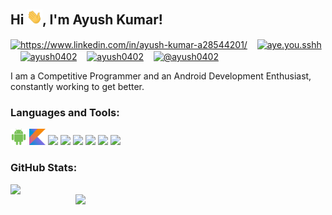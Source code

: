<h2 >Hi&nbsp;<img src="https://raw.githubusercontent.com/ABSphreak/ABSphreak/master/gifs/Hi.gif" height="24">, I'm Ayush Kumar! </h2>

<p >
<a href="https://www.linkedin.com/in/ayush-kumar-a28544201/" target="blank"><img align="center" src="https://raw.githubusercontent.com/rahuldkjain/github-profile-readme-generator/master/src/images/icons/Social/linked-in-alt.svg" alt="https://www.linkedin.com/in/ayush-kumar-a28544201/" height="27" width="" /></a>&nbsp;&nbsp;&nbsp;
<a href="https://www.facebook.com/aye.you.sshh/" target="blank"><img align="center" src="https://raw.githubusercontent.com/rahuldkjain/github-profile-readme-generator/master/src/images/icons/Social/facebook.svg" alt="aye.you.sshh" height="27" width="" /></a>&nbsp;&nbsp;&nbsp;
<a href="https://www.codechef.com/users/ayush0402" target="blank"><img align="center" src="https://user-images.githubusercontent.com/63065397/123329670-b11a5d00-d55a-11eb-8096-44ca8667f0e3.png" alt="ayush0402" height="27" width="" padding="" /></a>&nbsp;&nbsp;&nbsp;
<a href="https://codeforces.com/profile/ayush0402" target="blank"><img align="center" src="https://logo.clearbit.com/codeforces.com" alt="ayush0402" height="27" width="" /></a>&nbsp;&nbsp;&nbsp;
<a href="https://www.hackerearth.com/@ayush0402" target="blank"><img align="center" src="https://upload.wikimedia.org/wikipedia/commons/e/e8/HackerEarth_logo.png" alt="@ayush0402" height="27" width="" /></a>

</p>
I am a Competitive Programmer and an Android Development Enthusiast, constantly working to get better.


<h3>Languages and Tools:</h3>

<code><img width="26px" src="https://raw.githubusercontent.com/github/explore/80688e429a7d4ef2fca1e82350fe8e3517d3494d/topics/android/android.png"></code>
<code><img width="26px" src="https://raw.githubusercontent.com/github/explore/80688e429a7d4ef2fca1e82350fe8e3517d3494d/topics/kotlin/kotlin.png"></code>
<code><img width="30px" src="https://uxwing.com/wp-content/themes/uxwing/download/10-brands-and-social-media/android-studio.png"></code>
<code><img width="26px" src="https://upload.wikimedia.org/wikipedia/commons/thumb/1/18/ISO_C%2B%2B_Logo.svg/1200px-ISO_C%2B%2B_Logo.svg.png"></code>
<code><img width="26px" src="https://upload.wikimedia.org/wikipedia/en/thumb/3/30/Java_programming_language_logo.svg/1200px-Java_programming_language_logo.svg.png"></code>
<code><img width="26px" src="https://upload.wikimedia.org/wikipedia/en/d/d2/Sublime_Text_3_logo.png"></code>
<code><img width="26px" src="https://git-scm.com/images/logos/downloads/Git-Icon-1788C.png"></code>
<code><img width="26px" src="https://assets.ubuntu.com/v1/29985a98-ubuntu-logo32.png"></code>

<h3>GitHub Stats:</h3>
 <a href="https://github.com/ayush0402">
  <img align="left"  width="400px" src="https://github-readme-streak-stats.herokuapp.com/?user=ayush0402&show_icons=true&theme=radical)"/>
</a>
 <a href="https://github.com/ayush0402">
  <img align="right" width="400px" src="https://github-readme-stats.vercel.app/api?username=ayush0402&show_icons=true&theme=radical)"/>
</a>






